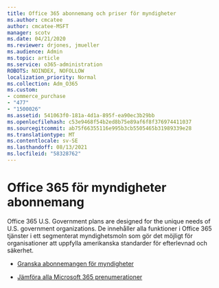 ```yaml
---
title: Office 365 abonnemang och priser för myndigheter
ms.author: cmcatee
author: cmcatee-MSFT
manager: scotv
ms.date: 04/21/2020
ms.reviewer: drjones, jmueller
ms.audience: Admin
ms.topic: article
ms.service: o365-administration
ROBOTS: NOINDEX, NOFOLLOW
localization_priority: Normal
ms.collection: Adm_O365
ms.custom:
- commerce_purchase
- "477"
- "1500026"
ms.assetid: 541063f0-181a-4d1a-895f-ea90ec3b29bb
ms.openlocfilehash: c53e9468f54b2ed8b75e89af6f8f376974411037
ms.sourcegitcommit: ab75f66355116e995b3cb5505465b31989339e28
ms.translationtype: MT
ms.contentlocale: sv-SE
ms.lasthandoff: 08/13/2021
ms.locfileid: "58328762"
---
```

# <a name="office-365-government-plans"></a>Office 365 för myndigheter abonnemang

Office 365 U.S. Government plans are designed for the unique needs of U.S. government organizations. De innehåller alla funktioner i Office 365 tjänster i ett segmenterat myndighetsmoln som gör det möjligt för organisationer att uppfylla amerikanska standarder för efterlevnad och säkerhet.
  
- [Granska abonnemangen för myndigheter](https://products.office.com/government/compare-office-365-government-plans)

- [Jämföra alla Microsoft 365 prenumerationer](https://products.office.com/business/compare-more-office-365-for-business-plans)
